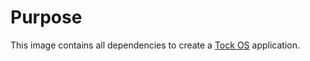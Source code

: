 # Purpose

This image contains all dependencies to create a [Tock OS][1] application.

[1]: https://github.com/tock/tock